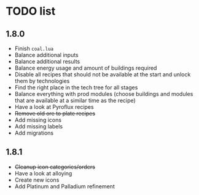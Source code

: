 # TODO list
## 1.8.0
- Finish `coal.lua`
- Balance additional inputs
- Balance additional results
- Balance energy usage and amount of buildings required
- Disable all recipes that should not be available at the start and unlock them by technologies
- Find the right place in the tech tree for all stages
- Balance everything with prod modules (choose buildings and modules that are available at a similar time as the recipe)
- Have a look at Pyroflux recipes
- ~~Remove old ore to plate recipes~~
- Add missing icons
- Add missing labels
- Add migrations

## 1.8.1
- ~~Cleanup icon categories/orders~~
- Have a look at alloying
- Create new icons
- Add Platinum and Palladium refinement